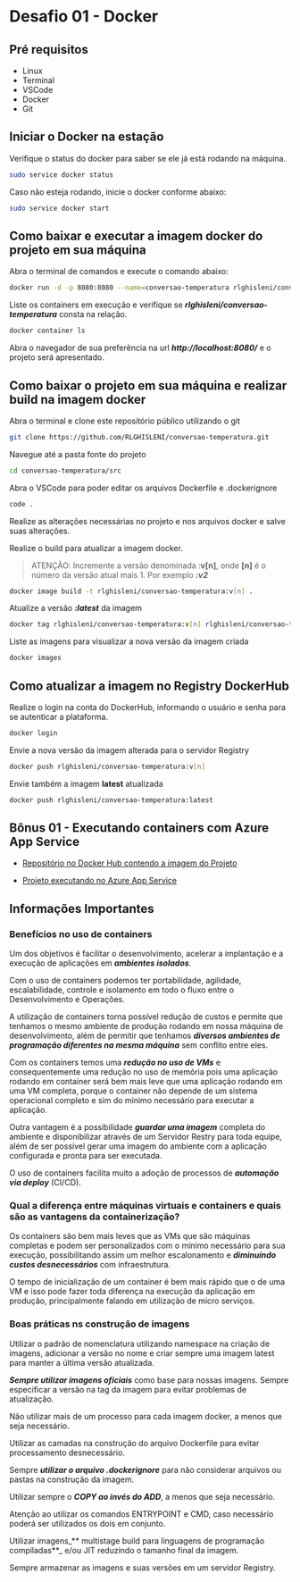 # Desafio 01 - Docker

## Pré requisitos

- Linux
- Terminal
- VSCode
- Docker
- Git

## Iniciar o Docker na estação

Verifique o status do docker para saber se ele já está rodando na máquina.

```zsh
sudo service docker status
```

Caso não esteja rodando, inicie o docker conforme abaixo:

```zsh
sudo service docker start
```

## Como baixar e executar a imagem docker do projeto em sua máquina

Abra o terminal de comandos e execute o comando abaixo:

```zsh
docker run -d -p 8080:8080 --name=conversao-temperatura rlghisleni/conversao-temperatura:latest
```

Liste os containers em execução e verifique se _**rlghisleni/conversao-temperatura**_ consta na relação.

```zsh
docker container ls
```

Abra o navegador de sua preferência na url _**http://localhost:8080/**_ e o projeto será apresentado.

## Como baixar o projeto em sua máquina e realizar build na imagem docker

Abra o terminal e clone este repositório público utilizando o git

```zsh
git clone https://github.com/RLGHISLENI/conversao-temperatura.git
```

Navegue até a pasta fonte do projeto

```zsh
cd conversao-temperatura/src
```

Abra o VSCode para poder editar os arquivos Dockerfile e .dockerignore

```zsh
code .
```

Realize as alterações necessárias no projeto e nos arquivos docker e salve suas alterações.

Realize o build para atualizar a imagem docker.

> ATENÇÃO: Incremente a versão denominada :**v[n]**, onde **[n]** é o número da versão atual mais 1.
> Por exemplo _**:v2**_

```zsh
docker image build -t rlghisleni/conversao-temperatura:v[n] .
```

Atualize a versão _**:latest**_ da imagem

```zsh
docker tag rlghisleni/conversao-temperatura:v[n] rlghisleni/conversao-temperatura:latest
```

Liste as imagens para visualizar a nova versão da imagem criada

```zsh
docker images
```

## Como atualizar a imagem no Registry DockerHub

Realize o login na conta do DockerHub, informando o usuário e senha para se autenticar a plataforma.

```zsh
docker login
```

Envie a nova versão da imagem alterada para o servidor Registry

```zsh
docker push rlghisleni/conversao-temperatura:v[n]
```

Envie também a imagem **latest** atualizada

```zsh
docker push rlghisleni/conversao-temperatura:latest
```

## Bônus 01 - Executando containers com Azure App Service

- [Repositório no Docker Hub contendo a imagem do Projeto](https://hub.docker.com/r/rlghisleni/conversao-temperatura/)

- [Projeto executando no Azure App Service](https://iniciativa-kubernetes-web.azurewebsites.net/)

## **Informações Importantes**

### **Benefícios no uso de containers**
  
Um dos objetivos é facilitar o desenvolvimento, acelerar a implantação e a execução de aplicações em _**ambientes isolados**_.

Com o uso de containers podemos ter portabilidade, agilidade, escalabilidade, controle e isolamento em todo o fluxo entre o Desenvolvimento e Operações.

A utilização de containers torna possível redução de custos e permite que tenhamos o mesmo ambiente de produção rodando em nossa máquina de desenvolvimento, além de permitir que tenhamos _**diversos ambientes de programação diferentes na mesma máquina**_ sem conflito entre eles.

Com os containers temos uma _**redução no uso de VMs**_ e consequentemente uma redução no uso de memória pois uma aplicação rodando em container será bem mais leve que uma aplicação rodando em uma VM completa, porque o container não depende de um sistema operacional completo e sim do mínimo necessário para executar a aplicação.

Outra vantagem é a possibilidade _**guardar uma imagem**_ completa do ambiente e disponibilizar através de um Servidor Restry para toda equipe, além de ser possível gerar uma imagem do ambiente com a aplicação configurada e pronta para ser executada.

O uso de containers facilita muito a adoção de processos de _**automação via deploy**_ (CI/CD).

### **Qual a diferença entre máquinas virtuais e containers e quais são as vantagens da containerização?**

Os containers são bem mais leves que as VMs que são máquinas completas e podem ser personalizados com o mínimo necessário para sua execução, possibilitando assim um melhor escalonamento e _**diminuindo custos desnecessários**_ com infraestrutura. 

O tempo de inicialização de um container é bem mais rápido que o de uma VM e isso pode fazer toda diferença na execução da aplicação em produção, principalmente falando em utilização de micro serviços.

### **Boas práticas ns construção de imagens**

Utilizar o padrão de nomenclatura utilizando namespace na criação de imagens, adicionar a versão no nome e criar sempre uma imagem latest para manter a última versão atualizada.

_**Sempre utilizar imagens oficiais**_ como base para nossas imagens.
Sempre especificar a versão na tag da imagem para evitar problemas de atualização.

Não utilizar mais de um processo para cada imagem docker, a menos que seja necessário.

Utilizar as camadas na construção do arquivo Dockerfile para evitar processamento desnecessário.

Sempre _**utilizar o arquivo .dockerignore**_ para não considerar arquivos ou pastas na construção da imagem.

Utilizar sempre o _**COPY ao invés do ADD**_, a menos que seja necessário.

Atenção ao utilizar os comandos ENTRYPOINT e CMD, caso necessário poderá ser utilizados os dois em conjunto.

Utilizar imagens_** multistage build para linguagens de programação compiladas**_ e/ou JIT reduzindo o tamanho final da imagem.

Sempre armazenar as imagens e suas versões em um servidor Registry.